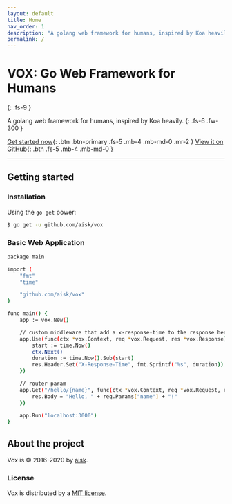 ```yaml
---
layout: default
title: Home
nav_order: 1
description: "A golang web framework for humans, inspired by Koa heavily."
permalink: /
---
```


# VOX: Go Web Framework for Humans
{: .fs-9 }

A golang web framework for humans, inspired by Koa heavily.
{: .fs-6 .fw-300 }

[Get started now](#getting-started){: .btn .btn-primary .fs-5 .mb-4 .mb-md-0 .mr-2 } [View it on GitHub](https://github.com/aisk/vox){: .btn .fs-5 .mb-4 .mb-md-0 }

---

## Getting started

### Installation

Using the `go get` power:

```sh
$ go get -u github.com/aisk/vox
```

### Basic Web Application

```sh
package main

import (
	"fmt"
	"time"

	"github.com/aisk/vox"
)

func main() {
	app := vox.New()

	// custom middleware that add a x-response-time to the response header
	app.Use(func(ctx *vox.Context, req *vox.Request, res *vox.Response) {
		start := time.Now()
		ctx.Next()
		duration := time.Now().Sub(start)
		res.Header.Set("X-Response-Time", fmt.Sprintf("%s", duration))
	})

	// router param
	app.Get("/hello/{name}", func(ctx *vox.Context, req *vox.Request, res *vox.Response) {
		res.Body = "Hello, " + req.Params["name"] + "!"
	})

	app.Run("localhost:3000")
}
```

## About the project

Vox is &copy; 2016-2020 by [aisk](https://github.com/aisk).

### License

Vox is distributed by a [MIT license](https://github.com/aisk/vox/tree/master/LICENSE).
